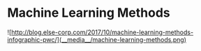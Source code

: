 # Machine Learning Methods

![http://blog.else-corp.com/2017/10/machine-learning-methods-infographic-pwc/](__media__/machine-learning-methods.png)

